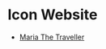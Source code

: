 # Icon Website


- [Maria The Traveller](https://github.com/EvaMariaGarcia/iconwebsite/index.html)

